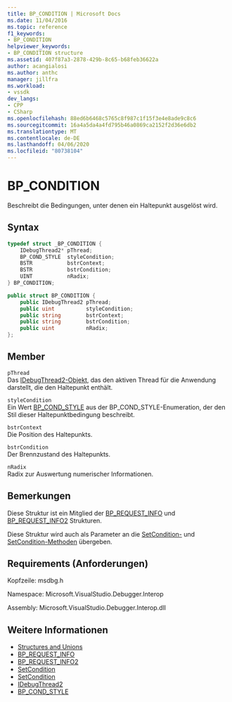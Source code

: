 ```yaml
---
title: BP_CONDITION | Microsoft Docs
ms.date: 11/04/2016
ms.topic: reference
f1_keywords:
- BP_CONDITION
helpviewer_keywords:
- BP_CONDITION structure
ms.assetid: 407f87a3-2878-429b-8c65-b68feb36622a
author: acangialosi
ms.author: anthc
manager: jillfra
ms.workload:
- vssdk
dev_langs:
- CPP
- CSharp
ms.openlocfilehash: 88ed6b6468c5765c8f987c1f15f3e4e8ade9c8c6
ms.sourcegitcommit: 16a4a5da4a4fd795b46a0869ca2152f2d36e6db2
ms.translationtype: MT
ms.contentlocale: de-DE
ms.lasthandoff: 04/06/2020
ms.locfileid: "80738104"
---
```

# <a name="bp_condition"></a>BP_CONDITION
Beschreibt die Bedingungen, unter denen ein Haltepunkt ausgelöst wird.

## <a name="syntax"></a>Syntax

```cpp
typedef struct _BP_CONDITION {
    IDebugThread2* pThread;
    BP_COND_STYLE  styleCondition;
    BSTR           bstrContext;
    BSTR           bstrCondition;
    UINT           nRadix;
} BP_CONDITION;
```

```csharp
public struct BP_CONDITION {
    public IDebugThread2 pThread;
    public uint          styleCondition;
    public string        bstrContext;
    public string        bstrCondition;
    public uint          nRadix;
};
```

## <a name="members"></a>Member
`pThread`\
Das [IDebugThread2-Objekt,](../../../extensibility/debugger/reference/idebugthread2.md) das den aktiven Thread für die Anwendung darstellt, die den Haltepunkt enthält.

`styleCondition`\
Ein Wert [BP_COND_STYLE](../../../extensibility/debugger/reference/bp-cond-style.md) aus der BP_COND_STYLE-Enumeration, der den Stil dieser Haltepunktbedingung beschreibt.

`bstrContext`\
Die Position des Haltepunkts.

`bstrCondition`\
Der Brennzustand des Haltepunkts.

`nRadix`\
Radix zur Auswertung numerischer Informationen.

## <a name="remarks"></a>Bemerkungen
Diese Struktur ist ein Mitglied der [BP_REQUEST_INFO](../../../extensibility/debugger/reference/bp-request-info.md) und [BP_REQUEST_INFO2](../../../extensibility/debugger/reference/bp-request-info2.md) Strukturen.

Diese Struktur wird auch als Parameter an die [SetCondition-](../../../extensibility/debugger/reference/idebugboundbreakpoint2-setcondition.md) und [SetCondition-Methoden](../../../extensibility/debugger/reference/idebugpendingbreakpoint2-setcondition.md) übergeben.

## <a name="requirements"></a>Requirements (Anforderungen)
Kopfzeile: msdbg.h

Namespace: Microsoft.VisualStudio.Debugger.Interop

Assembly: Microsoft.VisualStudio.Debugger.Interop.dll

## <a name="see-also"></a>Weitere Informationen
- [Structures and Unions](../../../extensibility/debugger/reference/structures-and-unions.md)
- [BP_REQUEST_INFO](../../../extensibility/debugger/reference/bp-request-info.md)
- [BP_REQUEST_INFO2](../../../extensibility/debugger/reference/bp-request-info2.md)
- [SetCondition](../../../extensibility/debugger/reference/idebugboundbreakpoint2-setcondition.md)
- [SetCondition](../../../extensibility/debugger/reference/idebugpendingbreakpoint2-setcondition.md)
- [IDebugThread2](../../../extensibility/debugger/reference/idebugthread2.md)
- [BP_COND_STYLE](../../../extensibility/debugger/reference/bp-cond-style.md)
